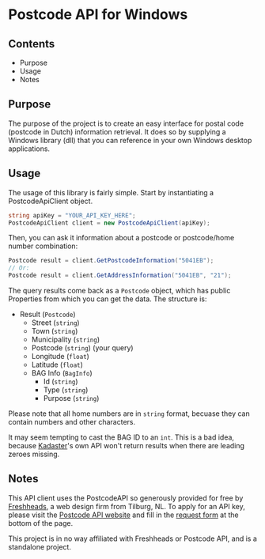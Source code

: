 Postcode API for Windows
========================

Contents
--------
- Purpose
- Usage
- Notes

Purpose
-------
The purpose of the project is to create an easy interface for postal code (postcode in Dutch) information retrieval. It does so by supplying a Windows library (dll) that you can reference in your own Windows desktop applications.

Usage
-----
The usage of this library is fairly simple. Start by instantiating a PostcodeApiClient object.
```C#
string apiKey = "YOUR_API_KEY_HERE";
PostcodeApiClient client = new PostcodeApiClient(apiKey);
```

Then, you can ask it information about a postcode or postcode/home number combination:
```C#
Postcode result = client.GetPostcodeInformation("5041EB");
// Or:
Postcode result = client.GetAddressInformation("5041EB", "21");
```

The query results come back as a ```Postcode``` object, which has public Properties from which you can get the data. The structure is:
- Result (```Postcode```)
  - Street (```string```)
  - Town (```string```)
  - Municipality (```string```)
  - Postcode (```string```) (your query)
  - Longitude (```float```)
  - Latitude (```float```)
  - BAG Info (```BagInfo```)
    - Id (```string```)
    - Type (```string```)
    - Purpose (```string```)

Please note that all home numbers are in ```string``` format, becuase they can contain numbers and other characters.

It may seem tempting to cast the BAG ID to an ```int```. This is a bad idea, because [Kadaster](https://bagviewer.kadaster.nl/lvbag/bag-viewer/index.html)'s own API won't return results when there are leading zeroes missing.

Notes
-----
This API client uses the PostcodeAPI so generously provided for free by [Freshheads](http://www.freshheads.com/), a web design firm from Tilburg, NL. To apply for an API key, please visit the [Postcode API website](http://www.postcodeapi.nu/) and fill in the [request form](http://www.postcodeapi.nu/#request) at the bottom of the page.

This project is in no way affiliated with Freshheads or Postcode API, and is a standalone project.
